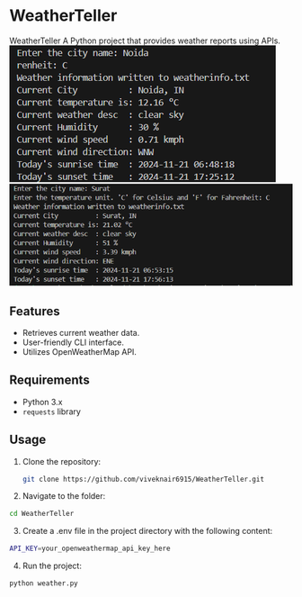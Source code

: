 # WeatherTeller
WeatherTeller
A Python project that provides weather reports using APIs.
 ![Weather App Screenshot](image.png "Weather App Example")
 ![Weather App Screenshot](image1.png "Weather App Example")

## Features
- Retrieves current weather data.
- User-friendly CLI interface.
- Utilizes OpenWeatherMap API.

## Requirements
- Python 3.x
- `requests` library

## Usage
1. Clone the repository:
   ```bash
   git clone https://github.com/viveknair6915/WeatherTeller.git

2. Navigate to the folder:
```bash
cd WeatherTeller
```
3. Create a .env file in the project directory with the following content:
```bash
API_KEY=your_openweathermap_api_key_here
```

4. Run the project:
```bash
python weather.py
```


